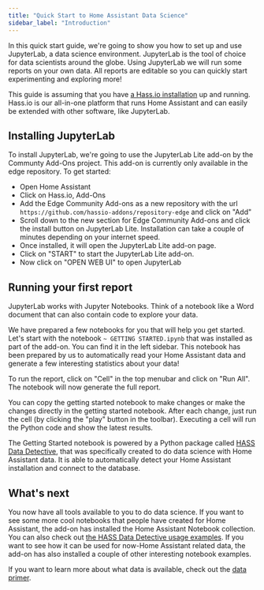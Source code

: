 ```yaml
---
title: "Quick Start to Home Assistant Data Science"
sidebar_label: "Introduction"
---
```


In this quick start guide, we're going to show you how to set up and use JupyterLab, a data science environment. JupyterLab is the tool of choice for data scientists around the globe. Using JupyterLab we will run some reports on your own data. All reports are editable so you can quickly start experimenting and exploring more!

This guide is assuming that you have [a Hass.io installation](https://www.home-assistant.io/getting-started/) up and running. Hass.io is our all-in-one platform that runs Home Assistant and can easily be extended with other software, like JupyterLab.

## Installing JupyterLab

To install JupyterLab, we're going to use the JupyterLab Lite add-on by the Communty Add-Ons project. This add-on is currently only available in the edge repository. To get started:

- Open Home Assistant
- Click on Hass.io, Add-Ons
- Add the Edge Community Add-ons as a new repository with the url `https://github.com/hassio-addons/repository-edge` and click on "Add"
- Scroll down to the new section for Edge Community Add-ons and click the install button on JupyterLab Lite. Installation can take a couple of minutes depending on your internet speed.
- Once installed, it will open the JupyterLab Lite add-on page.
- Click on "START" to start the JupyterLab Lite add-on.
- Now click on "OPEN WEB UI" to open JupyterLab

## Running your first report

JupyterLab works with Jupyter Notebooks. Think of a notebook like a Word document that can also contain code to explore your data.

We have prepared a few notebooks for you that will help you get started. Let's start with the notebook `~ GETTING STARTED.ipynb` that was installed as part of the add-on. You can find it in the left sidebar. This notebook has been prepared by us to automatically read your Home Assistant data and generate a few interesting statistics about your data!

To run the report, click on "Cell" in the top menubar and click on "Run All". The notebook will now generate the full report.

You can copy the getting started notebook to make changes or make the changes directly in the getting started notebook. After each change, just run the cell (by clicking the "play" button in the toolbar). Executing a cell will run the Python code and show the latest results.

The Getting Started notebook is powered by a Python package called [HASS Data Detective](https://github.com/robmarkcole/HASS-data-detective), that was specifically created to do data science with Home Assistant data. It is able to automatically detect your Home Assistant installation and connect to the database.

## What's next

You now have all tools available to you to do data science. If you want to see some more cool notebooks that people have created for Home Assistant, the add-on has installed the Home Assistant Notebook collection. You can also check out [the HASS Data Detective usage examples](https://github.com/robmarkcole/HASS-data-detective#simple-query). If you want to see how it can be used for now-Home Assistant related data, the add-on has also installed a couple of other interesting notebook examples.

If you want to learn more about what data is available, check out the [data primer](data_index.md).
